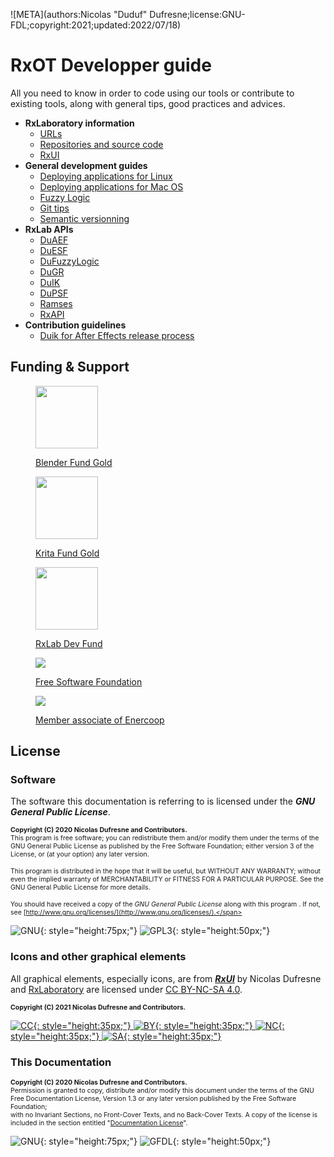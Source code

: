 ![META](authors:Nicolas "Duduf" Dufresne;license:GNU-FDL;copyright:2021;updated:2022/07/18)

# RxOT Developper guide

All you need to know in order to code using our tools or contribute to existing tools, along with general tips, good practices and advices.

- **RxLaboratory information**
    - [URLs](urls.md)
    - [Repositories and source code](http://source.rxlab.io)
    - [RxUI](http://rxui.rxlab.io)
- **General development guides**
    - [Deploying applications for Linux](app-deployment-linux.md)
    - [Deploying applications for Mac OS](app-deployment-mac.md)
    - [Fuzzy Logic](http://dufuzzylogic.rxlab.io)
    - [Git tips](git.md)
    - [Semantic versionning](software-versionning.md)
- **RxLab APIs**
    - [DuAEF](http://duaef.rxlab.io)
    - [DuESF](http://duesf.rxlab.io)
    - [DuFuzzyLogic](http://dufuzzylogic.rxlab.io)
    - [DuGR](http://dugr.rxlab.io)
    - [DuIK](http://duik.rxlab.io)
    - [DuPSF](http://dupsf.rxlab.io)
    - [Ramses](https://ramses.rxlab.guide/dev/)
    - [RxAPI](https://rxapi.rxlab.io)
- **Contribution guidelines**
    - [Duik for After Effects release process](duik-release-process.md)

## Funding & Support

<a href="https://fund.blender.org/"><figure>
  <img src="https://fund.blender.org/media/badges/badge_devfund_gold.png" width="100" />
  <figcaption>Blender Fund Gold</figcaption>
</figure></a>

<a href="https://fund.krita.org/"><figure>
  <img src="https://my.kde.org/media/badges/krita_badge_devfund_gold.png" width="100" />
  <figcaption>Krita Fund Gold</figcaption>
</figure></a>

<a href="http://donate.rxlab.info"><figure>
  <img src="https://rxlaboratory.org/wp-content/uploads/RxLab_Logo_Dev-Fund-100x100.png" width="100" />
  <figcaption>RxLab Dev Fund</figcaption>
</figure></a>

<a href="http://fsf.org"><figure>
  <img src="https://static.fsf.org/nosvn/associate/crm/359059.png" />
  <figcaption>Free Software Foundation</figcaption>
</figure></a>

<a href="http://enercoop.fr"><figure>
  <img src="https://images.prismic.io/enercoop-corpo-production/3d769d2d-b1f1-4dbb-b254-9779b2b2e629_logo.svg?auto=compress%2Cformat&w=1600.0" />
  <figcaption>Member associate of Enercoop</figcaption>
</figure></a>

## License

### Software

The software this documentation is referring to is licensed under the ***GNU General Public License***.

<span style="font-size:0.75em;">**Copyright (C)  2020 Nicolas Dufresne and Contributors.**  
This program is free software; you can redistribute them and/or modify them under the terms of the GNU General Public License as published by the Free Software Foundation; either version 3 of the License, or (at your option) any later version.</span>

<span style="font-size:0.75em;">This program is distributed in the hope that it will be useful, but WITHOUT ANY WARRANTY; without even the implied warranty of MERCHANTABILITY or FITNESS FOR A PARTICULAR PURPOSE. See the GNU General Public License for more details.</span>

<span style="font-size:0.75em;">You should have received a copy of the *GNU General Public License* along with this program . If not, see [http://www.gnu.org/licenses/](http://www.gnu.org/licenses/).</span>

![GNU](img/licenses/gnu.png){: style="height:75px;"} ![GPL3](img/licenses/gplv3.png){: style="height:50px;"}

### Icons and other graphical elements

All graphical elements, especially icons, are from [***RxUI***](http://rxui.rxlab.io) by Nicolas Dufresne and [RxLaboratory](https://rxlaboratory.org) are licensed under [CC BY-NC-SA 4.0](https://creativecommons.org/licenses/by-nc-sa/4.0/).

<span style="font-size:0.75em;">**Copyright (C) 2021 Nicolas Dufresne and Contributors.**

[![CC](https://mirrors.creativecommons.org/presskit/icons/cc.svg){: style="height:35px;"} ![BY](https://mirrors.creativecommons.org/presskit/icons/by.svg){: style="height:35px;"} ![NC](https://mirrors.creativecommons.org/presskit/icons/nc.svg){: style="height:35px;"} ![SA](https://mirrors.creativecommons.org/presskit/icons/sa.svg){: style="height:35px;"}](https://creativecommons.org/licenses/by-nc-sa/4.0/)

### This Documentation

<span style="font-size:0.75em;">**Copyright (C)  2020 Nicolas Dufresne and Contributors.**  
Permission is granted to copy, distribute and/or modify this document under the terms of the GNU Free Documentation License, Version 1.3 or any later version published by the Free Software Foundation;  
with no Invariant Sections, no Front-Cover Texts, and no Back-Cover Texts.
A copy of the license is included in the section entitled "[Documentation License](licenses/gfdl.md)".</span>

![GNU](img/licenses/gnu.png){: style="height:75px;"} ![GFDL](img/licenses/gfdl-logo.png){: style="height:50px;"}


